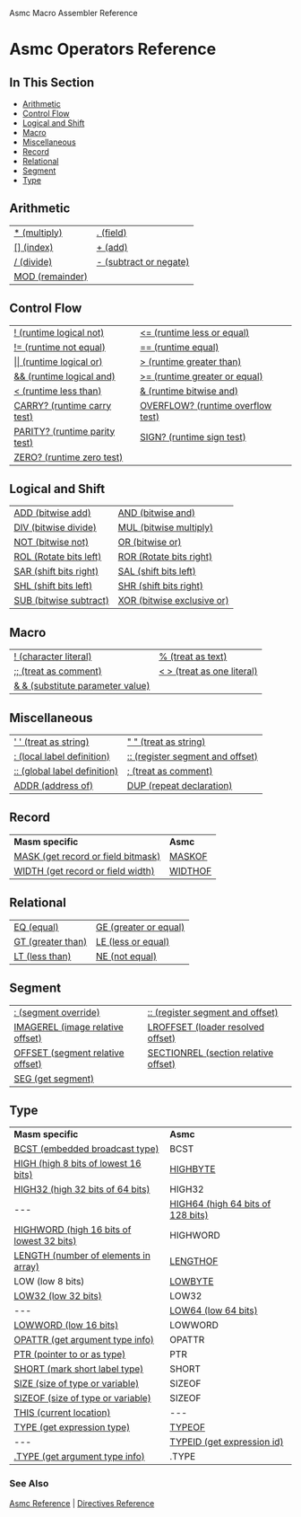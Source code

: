 Asmc Macro Assembler Reference

# Asmc Operators Reference

## In This Section

- [Arithmetic](arithmetic.md)
- [Control Flow](control-flow.md)
- [Logical and Shift](logical-and-shift.md)
- [Macro](macro.md)
- [Miscellaneous](miscellaneous.md)
- [Record](record.md)
- [Relational](relational.md)
- [Segment](segment.md)
- [Type](type.md)

## Arithmetic

<table>
<tr><td><a href="operator-multiply.md">* (multiply)</a></td><td><a href="operator-field.md">. (field)</td></tr>
<tr><td><a href="operator-index.md">[] (index)</a></td><td><a href="operator-add.md">+ (add)</a></td></tr>
<tr><td><a href="operator-divide.md">/ (divide)</a></td><td><a href="operator-subtract.md">- (subtract or negate)</a></td></tr>
<tr><td><a href="operator-remainder.md">MOD (remainder)</a></td></tr>
</table>

## Control Flow

<table>
<tr><td><a href="operator-logical-not.md">! (runtime logical not)</a></td><td><a href="operator-less-or-equal.md">&lt;= (runtime less or equal)</a></td></tr>
<tr><td><a href="operator-not-equal.md">!= (runtime not equal)</a></td><td><a href="operator-equal.md">== (runtime equal)</a></td></tr>
<tr><td><a href="operator-logical-or.md">|| (runtime logical or)</a></td><td><a href="operator-greater-than.md">&gt; (runtime greater than)</a></td></tr>
<tr><td><a href="operator-logical-and.md">&& (runtime logical and)</a></td><td><a href="operator-greater-or-equal.md">&gt;= (runtime greater or equal)</a></td></tr>
<tr><td><a href="operator-less-than.md">&lt; (runtime less than)</a></td><td><a href="operator-bitwise-and.md">& (runtime bitwise and)</a></td></tr>
<tr><td><a href="operator-carry-test.md">CARRY? (runtime carry test)</a></td><td><a href="operator-overflow-test.md">OVERFLOW? (runtime overflow test)</a></td></tr>
<tr><td><a href="operator-parity-test.md">PARITY? (runtime parity test)</a></td><td><a href="operator-sign-test.md">SIGN? (runtime sign test)</a></td></tr>
<tr><td><a href="operator-zero-test.md">ZERO? (runtime zero test)</a></td></tr>
</table>

## Logical and Shift

<table>
<tr><td><a href="operator-bitwise-add.md">ADD (bitwise add)</a></td><td><a href="operator-and.md">AND (bitwise and)</a></td></tr>
<tr><td><a href="operator-div.md">DIV (bitwise divide)</a></td><td><a href="operator-mul.md">MUL (bitwise multiply)</a></td></tr>
<tr><td><a href="operator-not.md">NOT (bitwise not)</a></td><td><a href="operator-or.md">OR (bitwise or)</a></td></tr>
<tr><td><a href="operator-rol.md">ROL (Rotate bits left)</a></td><td><a href="operator-ror.md">ROR (Rotate bits right)</a></td></tr>
<tr><td><a href="operator-sar.md">SAR (shift bits right)</a></td><td><a href="operator-sal.md">SAL (shift bits left)</a></td></tr>
<tr><td><a href="operator-shl.md">SHL (shift bits left)</a></td><td><a href="operator-shr.md">SHR (shift bits right)</a></td></tr>
<tr><td><a href="operator-sub.md">SUB (bitwise subtract)</a></td><td><a href="operator-xor.md">XOR (bitwise exclusive or)</a></td></tr>
</table>

## Macro

<table>
<tr><td><a href="operator-logical-negation.md">! (character literal)</a></td><td><a href="operator-percent.md">% (treat as text)</a></td></tr>
<tr><td><a href="operator-semicolons.md">;; (treat as comment)</a></td><td><a href="operator-literal.md">&lt; &gt; (treat as one literal)</a></td></tr>
<tr><td><a href="operator-substitution.md">& & (substitute parameter value)</a></td></tr>
</table>

## Miscellaneous

<table>
<tr><td><a href="operator-single-quote.md">' ' (treat as string)</a></td><td><a href="operator-duoble-quote.md">" " (treat as string)</a></td></tr>
<tr><td><a href="operator-colon.md">: (local label definition)</a></td><td><a href="operator-double-colon.md">:: (register segment and offset)</a></td></tr>
<tr><td><a href="operator-double-colon.md">:: (global label definition)</a></td><td><a href="operator-semicolon.md">; (treat as comment)</a></td></tr>
<tr><td><a href="operator-addr.md">ADDR (address of)</a></td><td><a href="operator-dup.md">DUP (repeat declaration)</a></td></tr>
</table>

## Record

<table>
<tr><td><b>Masm specific</b></td><td><b>Asmc</b></td></tr>
<tr><td><a href="operator-mask.md">MASK (get record or field bitmask)</a></td><td><a href="operator-maskof.md">MASKOF</a></td></tr>
<tr><td><a href="operator-width.md">WIDTH (get record or field width)</a></td><td><a href="operator-widthof.md">WIDTHOF</a></td></tr>
</table>

## Relational

<table>
<tr><td><a href="operator-eq.md">EQ (equal)</a></td><td><a href="operator-ge.md">GE (greater or equal)</a></td></tr>
<tr><td><a href="operator-gt.md">GT (greater than)</a></td><td><a href="operator-le.md">LE (less or equal)</a></td></tr>
<tr><td><a href="operator-lt.md">LT (less than)</a></td><td><a href="operator-ne.md">NE (not equal)</a></td></tr>
</table>

## Segment

<table>
<tr><td><a href="operator-colon.md">: (segment override)</a></td><td><a href="operator-double-colon.md">:: (register segment and offset)</a></td></tr>
<tr><td><a href="operator-imagerel.md">IMAGEREL (image relative offset)</a></td><td><a href="operator-lroffset.md">LROFFSET (loader resolved offset)</a></td></tr>
<tr><td><a href="operator-offset.md">OFFSET (segment relative offset)</a></td><td><a href="operator-sectionrel.md">SECTIONREL (section relative offset)</a></td></tr>
<tr><td><a href="operator-seg.md">SEG (get segment)</a></td><td></td></tr>
</table>

## Type

<table>
<tr><td><b>Masm specific</b></td><td><b>Asmc</b></td></tr>
<tr><td><a href="operator-bcst.md">BCST (embedded broadcast type)</a></td><td>BCST</td></tr>
<tr><td><a href="operator-high.md">HIGH (high 8 bits of lowest 16 bits)</a></td><td><a href="operator-highbyte.md">HIGHBYTE</a></td></tr>
<tr><td><a href="operator-high32.md">HIGH32 (high 32 bits of 64 bits)</a></td><td>HIGH32</td></tr>
<tr><td>---</td><td><a href="operator-high64.md">HIGH64 (high 64 bits of 128 bits)</a></td></tr>
<tr><td><a href="operator-highword.md">HIGHWORD (high 16 bits of lowest 32 bits)</a></td><td>HIGHWORD</td></tr>
<tr><td><a href="operator-length.md">LENGTH (number of elements in array)</a></td><td><a href="operator-lengthof.md">LENGTHOF</a></td></tr>
<tr><td><a href="operator-low.md"></a>LOW (low 8 bits)</td><td><a href="operator-lowbyte.md">LOWBYTE</a></td></tr>
<tr><td><a href="operator-low32.md">LOW32 (low 32 bits)</a></td><td>LOW32</td></tr>
<tr><td>---</td><td><a href="operator-low64.md">LOW64 (low 64 bits)</a></td></tr>
<tr><td><a href="operator-lowword.md">LOWWORD (low 16 bits)</a></td><td>LOWWORD</td></tr>
<tr><td><a href="operator-opattr.md">OPATTR (get argument type info)</a></td><td>OPATTR</td></tr>
<tr><td><a href="operator-ptr.md">PTR (pointer to or as type)</a></td><td>PTR</td></tr>
<tr><td><a href="operator-short.md">SHORT (mark short label type)</a></td><td>SHORT</td></tr>
<tr><td><a href="operator-size.md">SIZE (size of type or variable)</a></td><td>SIZEOF</td></tr>
<tr><td><a href="operator-sizeof.md">SIZEOF (size of type or variable)</a></td><td>SIZEOF</td></tr>
<tr><td><a href="operator-this.md">THIS (current location)</a></td><td>---</td></tr>
<tr><td><a href="operator-type.md">TYPE (get expression type)</a></td><td><a href="operator-typeof.md">TYPEOF</a></td></tr>
<tr><td>---</td><td><a href="operator-typeid.md">TYPEID (get expression id)</a></td></tr>
<tr><td><a href="operator-dot-type.md">.TYPE (get argument type info)</a></td><td>.TYPE</td></tr>
</table>

### See Also

[Asmc Reference](../readme.md) | [Directives Reference](../directive/readme.md)

